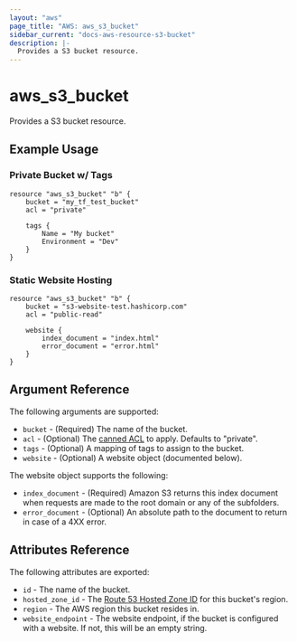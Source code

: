 ```yaml
---
layout: "aws"
page_title: "AWS: aws_s3_bucket"
sidebar_current: "docs-aws-resource-s3-bucket"
description: |-
  Provides a S3 bucket resource.
---
```


# aws\_s3\_bucket

Provides a S3 bucket resource.

## Example Usage

### Private Bucket w/ Tags

```
resource "aws_s3_bucket" "b" {
    bucket = "my_tf_test_bucket"
    acl = "private"

    tags {
        Name = "My bucket"
        Environment = "Dev"
    }
}
```

### Static Website Hosting

```
resource "aws_s3_bucket" "b" {
    bucket = "s3-website-test.hashicorp.com"
    acl = "public-read"

    website {
        index_document = "index.html"
        error_document = "error.html"
    }
}
```

## Argument Reference

The following arguments are supported:

* `bucket` - (Required) The name of the bucket.
* `acl` - (Optional) The [canned ACL](http://docs.aws.amazon.com/AmazonS3/latest/dev/acl-overview.html#canned-acl) to apply. Defaults to "private".
* `tags` - (Optional) A mapping of tags to assign to the bucket.
* `website` - (Optional) A website object (documented below).

The website object supports the following:

* `index_document` - (Required) Amazon S3 returns this index document when requests are made to the root domain or any of the subfolders.
* `error_document` - (Optional) An absolute path to the document to return in case of a 4XX error.

## Attributes Reference

The following attributes are exported:

* `id` - The name of the bucket.
* `hosted_zone_id` - The [Route 53 Hosted Zone ID](http://docs.aws.amazon.com/general/latest/gr/rande.html#s3_website_region_endpoints) for this bucket's region.
* `region` - The AWS region this bucket resides in.
* `website_endpoint` - The website endpoint, if the bucket is configured with a website. If not, this will be an empty string.
